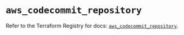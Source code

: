 # `aws_codecommit_repository`

Refer to the Terraform Registry for docs: [`aws_codecommit_repository`](https://registry.terraform.io/providers/hashicorp/aws/5.63.0/docs/resources/codecommit_repository).
